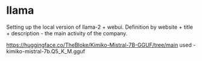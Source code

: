 # llama
Setting up the local version of llama-2 + webui. Definition by website + title + description - the main activity of the company.

https://huggingface.co/TheBloke/Kimiko-Mistral-7B-GGUF/tree/main
used - kimiko-mistral-7b.Q5_K_M.gguf
